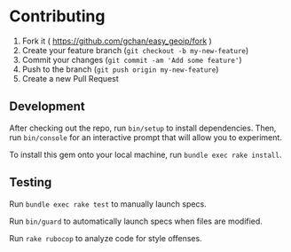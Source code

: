 # Contributing

1. Fork it ( https://github.com/gchan/easy_geoip/fork )
2. Create your feature branch (`git checkout -b my-new-feature`)
3. Commit your changes (`git commit -am 'Add some feature'`)
4. Push to the branch (`git push origin my-new-feature`)
5. Create a new Pull Request

## Development

After checking out the repo, run `bin/setup` to install dependencies. Then, run `bin/console` for an interactive prompt that will allow you to experiment.

To install this gem onto your local machine, run `bundle exec rake install`.

## Testing

Run `bundle exec rake test` to manually launch specs.

Run `bin/guard` to automatically launch specs when files are modified.

Run `rake rubocop` to analyze code for style offenses.
